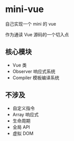 # mini-vue

自己实现一个 mini 的 vue

作为通读 Vue 源码的一个切入点

## 核心模块

- Vue 类
- Observer 响应式系统
- Compiler 模板编译系统

## 不涉及

- 自定义指令
- Array 响应式
- 生命周期
- 全局 API
- 虚拟 DOM

